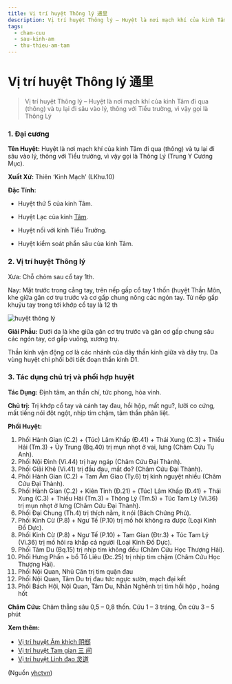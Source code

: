 ```yaml
---
title: Vị trí huyệt Thông lý 通里
description: Vị trí huyệt Thông lý – Huyệt là nơi mạch khí của kinh Tâm đi qua (thông) và tụ lại đi sâu vào lý, thông với Tiểu trường, vì vậy gọi là Thông Lý 
tags:
  - cham-cuu
  - sau-kinh-am
  - thu-thieu-am-tam
---
```


# Vị trí huyệt Thông lý 通里 

> Vị trí huyệt Thông lý – Huyệt là nơi mạch khí của kinh Tâm đi qua (thông) và tụ lại đi sâu vào lý, thông với Tiểu trường, vì vậy gọi là Thông Lý 

### 1. Đại cương

**Tên Huyệt:** Huyệt là nơi mạch khí của kinh Tâm đi qua (thông) và tụ lại đi sâu vào lý, thông với Tiểu trường, vì vậy gọi là Thông Lý (Trung Y Cương Mục).

**Xuất Xứ:** Thiên ‘Kinh Mạch’ (LKhu.10)

**Đặc Tính:**

+ Huyệt thứ 5 của kinh Tâm.

+ Huyệt Lạc của kinh [Tâm](/yhctvn/kinh-thu-thieu-am-tam/).

+ Huyệt nối với kinh Tiểu Trường.

+ Huyệt kiểm soát phần sâu của kinh Tâm.

### 2. Vị trí huyệt Thông lý

Xưa: Chỗ chỏm sau cổ tay 1th.

Nay: Mặt trước trong cẳng tay, trên nếp gấp cổ tay 1 thốn (huyệt Thần Môn, khe giữa gân cơ trụ trước và cơ gấp chung nông các ngón tay. Từ nếp gấp khuỷu tay trong tới khớp cổ tay là 12 th

![huyệt thông lý](/imgs/yhctvn/huyet-thong-ly-300x169.jpg)

**Giải Phẫu:** Dưới da là khe giữa gân cơ trụ trước và gân cơ gấp chung sâu các ngón tay, cơ gấp vuông, xương trụ.

Thần kinh vận động cơ là các nhánh của dây thần kinh giữa và dây trụ. Da vùng huyệt chi phối bởi tiết đoạn thần kinh D1.

### 3. Tác dụng chủ trị và phối hợp huyệt

**Tác Dụng:** Định tâm, an thần chí, tức phong, hòa vinh.

**Chủ trị:** Trị khớp cổ tay và cánh tay đau, hồi hộp, mất ngu?, lưỡi co cứng, mất tiếng nói đột ngột, nhịp tim chậm, tâm thần phân liệt.

**Phối Huyệt:**

1. Phối Hành Gian (C.2) + (Túc) Lâm Khấp (Đ.41) + Thái Xung (C.3) + Thiếu Hải (Tm.3) + Ủy Trung (Bq.40) trị mụn nhọt ở vai, lưng (Châm Cứu Tụ Anh).
2. Phối Nội Đình (Vi.44) trị hay ngáp (Châm Cứu Đại Thành).
3. Phối Giải Khê (Vi.41) trị đầu đau, mắt đo? (Châm Cứu Đại Thành).
4. Phối Hành Gian (C.2) + Tam Âm Giao (Ty.6) trị kinh nguyệt nhiều (Châm Cứu Đại Thành).
5. Phối Hành Gian (C.2) + Kiên Tỉnh (Đ.21) + (Túc) Lâm Khấp (Đ.41) + Thái Xung (C.3) + Thiếu Hải (Tm.3) + Thông Lý (Tm.5) + Túc Tam Lý (Vi.36) trị mụn nhọt ở lưng (Châm Cứu Đại Thành).
6. Phối Đại Chung (Th.4) trị thích nằm, ít nói (Bách Chứng Phú).
7. Phối Kinh Cừ (P.8) + Ngư Tế (P.10) trị mồ hôi không ra được (Loại Kinh Đồ Dực).
8. Phối Kinh Cừ (P.8) + Ngư Tế (P.10) + Tam Gian (Đtr.3) + Túc Tam Lý (Vi.36) trị mồ hôi ra khắp cả người (Loại Kinh Đồ Dực).
9. Phối Tâm Du (Bq.15) trị nhịp tim không đều (Châm Cứu Học Thượng Hải).
10. Phối Hưng Phấn + bổ Tố Liêu (Đc.25) trị nhịp tim chậm (Châm Cứu Học Thượng Hải).
11. Phối Nội Quan, Nhũ Căn trị tim quặn đau
12. Phối Nội Quan, Tâm Du trị đau tức ngực sườn, mạch đại kết
13. Phối Bách Hội, Nội Quan, Tâm Du, Nhân Nghênh trị tim hồi hộp , hoảng hốt

**Châm Cứu:** Châm thẳng sâu 0,5 – 0,8 thốn. Cứu 1 – 3 tráng, Ôn cứu 3 – 5 phút

**Xem thêm:**

* [Vị trí huyệt Âm khích 阴郄](/yhctvn/vi-tri-huyet-am-khich-%e9%98%b4%e9%83%84/)
* [Vị trí huyệt Tam gian 三 间](/yhctvn/huyet-tam-gian-%e4%b8%89-%e9%97%b4/)
* [Vị trí huyệt Linh đạo 灵道](/yhctvn/vi-tri-huyet-linh-dao-%e7%81%b5%e9%81%93/)

(Nguồn <a href="https://yhctvn.com/vi-tri-huyet-thong-ly-通里/" target="_blank">yhctvn</a>)
